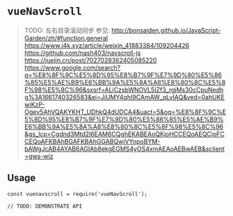 # `vueNavScroll`

> TODO: 左右目录滚动同步
参见:
http://bonsaiden.github.io/JavaScript-Garden/zh/#function.general
https://www.i4k.xyz/article/weixin_41883384/109204426
https://github.com/nash403/navscroll-js
https://juejin.cn/post/7027028362405085220
https://www.google.com/search?q=%E8%8F%9C%E5%8D%95%E8%B7%9F%E7%9D%80%E5%86%85%E5%AE%B9%E6%BB%9A%E5%8A%A8%E8%80%8C%E5%8F%98%E5%8C%96&sxsrf=ALiCzsbWNOVL5IZf3_rgjMs30cCpuNedhg%3A1661740326583&ei=JiUMY4qhI9CAmAW_qLvIAQ&ved=0ahUKEwiKzP-Ogev5AhVQAKYKHT_UDhkQ4dUDCA4&uact=5&oq=%E8%8F%9C%E5%8D%95%E8%B7%9F%E7%9D%80%E5%86%85%E5%AE%B9%E6%BB%9A%E5%8A%A8%E8%80%8C%E5%8F%98%E5%8C%96&gs_lcp=Cgdnd3Mtd2l6EAM6CQghEKABEAoQKjoHCCEQoAEQCjoFCCEQoAFKBAhBGAFKBAhGGABQwjVYnpoBYM-bAWgJcAB4AYAB6AGIAb8ekgEGMS4yOS4xmAEAoAEBwAEB&sclient=gws-wiz

## Usage

```
const vuenavscroll = require('vueNavScroll');

// TODO: DEMONSTRATE API
```
